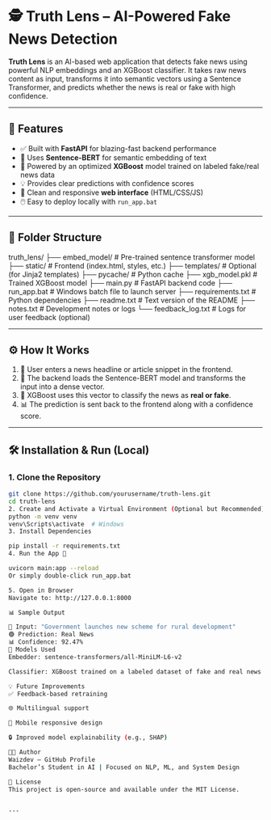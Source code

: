 # 🕵️ Truth Lens – AI-Powered Fake News Detection

**Truth Lens** is an AI-based web application that detects fake news using powerful NLP embeddings and an XGBoost classifier. It takes raw news content as input, transforms it into semantic vectors using a Sentence Transformer, and predicts whether the news is real or fake with high confidence.

---

## 🚀 Features

- ✅ Built with **FastAPI** for blazing-fast backend performance
- 🧠 Uses **Sentence-BERT** for semantic embedding of text
- 🌲 Powered by an optimized **XGBoost** model trained on labeled fake/real news data
- 💡 Provides clear predictions with confidence scores
- 🎨 Clean and responsive **web interface** (HTML/CSS/JS)
- 🖱️ Easy to deploy locally with `run_app.bat`

---

## 📁 Folder Structure

truth_lens/
├── embed_model/ # Pre-trained sentence transformer model
├── static/ # Frontend (index.html, styles, etc.)
├── templates/ # Optional (for Jinja2 templates)
├── pycache/ # Python cache
├── xgb_model.pkl # Trained XGBoost model
├── main.py # FastAPI backend code
├── run_app.bat # Windows batch file to launch server
├── requirements.txt # Python dependencies
├── readme.txt # Text version of the README
├── notes.txt # Development notes or logs
└── feedback_log.txt # Logs for user feedback (optional)


---

## ⚙️ How It Works

1. 📝 User enters a news headline or article snippet in the frontend.
2. 🧠 The backend loads the Sentence-BERT model and transforms the input into a dense vector.
3. 🌲 XGBoost uses this vector to classify the news as **real or fake**.
4. 📊 The prediction is sent back to the frontend along with a confidence score.

---

## 🛠️ Installation & Run (Local)

### 1. Clone the Repository
```bash
git clone https://github.com/yourusername/truth-lens.git
cd truth-lens
2. Create and Activate a Virtual Environment (Optional but Recommended)
python -m venv venv
venv\Scripts\activate  # Windows
3. Install Dependencies

pip install -r requirements.txt
4. Run the App 🚀

uvicorn main:app --reload
Or simply double-click run_app.bat

5. Open in Browser
Navigate to: http://127.0.0.1:8000

📊 Sample Output

📝 Input: "Government launches new scheme for rural development"
🟢 Prediction: Real News
📊 Confidence: 92.47%
🧠 Models Used
Embedder: sentence-transformers/all-MiniLM-L6-v2

Classifier: XGBoost trained on a labeled dataset of fake and real news

💡 Future Improvements
✅ Feedback-based retraining

🌐 Multilingual support

📱 Mobile responsive design

🔒 Improved model explainability (e.g., SHAP)

👨‍💻 Author
Waizdev – GitHub Profile
Bachelor’s Student in AI | Focused on NLP, ML, and System Design

📜 License
This project is open-source and available under the MIT License.


---








